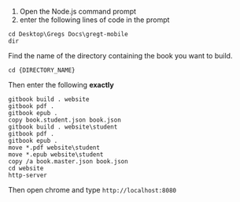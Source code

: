 1. Open the Node.js command prompt
2. enter the following lines of code in the prompt

```
cd Desktop\Gregs Docs\gregt-mobile
dir
```

Find the name of the directory containing the book you want to build.

```
cd {DIRECTORY_NAME}
```

Then enter the following **exactly**

```
gitbook build . website
gitbook pdf .
gitbook epub .
copy book.student.json book.json
gitbook build . website\student
gitbook pdf .
gitbook epub .
move *.pdf website\student
move *.epub website\student
copy /a book.master.json book.json
cd website
http-server
```

Then open chrome and type `http://localhost:8080`


